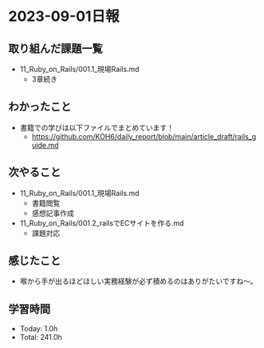 # 2023-09-01日報

## 取り組んだ課題一覧
* 11_Ruby_on_Rails/001.1_現場Rails.md
  * 3章続き

## わかったこと
* 書籍での学びは以下ファイルでまとめています！
  * https://github.com/KOH6/daily_report/blob/main/article_draft/rails_guide.md

## 次やること
* 11_Ruby_on_Rails/001.1_現場Rails.md
  * 書籍閲覧
  * 感想記事作成
* 11_Ruby_on_Rails/001.2_railsでECサイトを作る.md
  * 課題対応

## 感じたこと
* 喉から手が出るほどほしい実務経験が必ず積めるのはありがたいですね〜。

## 学習時間
* Today: 1.0h
* Total: 241.0h